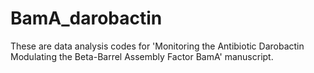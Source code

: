 # BamA_darobactin
These are data analysis codes for 'Monitoring the Antibiotic Darobactin Modulating the Beta-Barrel Assembly Factor BamA' manuscript.
